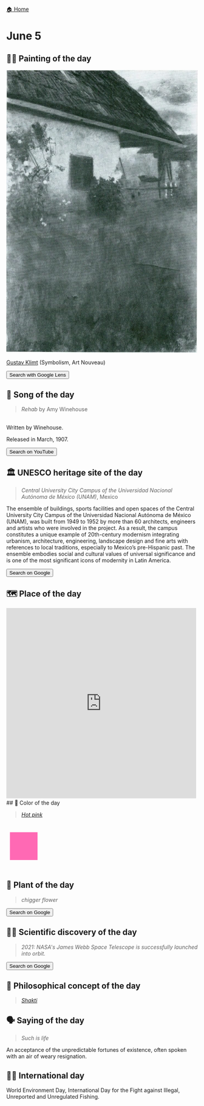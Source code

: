 
[🏠 Home](../../index.md)

# June 5

## 🧑‍🎨 Painting of the day

<img width="600" src="../img/Gustav_Klimt_1.jpg">

[Gustav Klimt](http://en.wikipedia.org/wiki/Gustav_Klimt) (Symbolism, Art Nouveau)

<button class="btn btn-success"
onclick=" window.open('https://lens.google.com/uploadbyurl?url=https://iretes.github.io/one-a-day/data/img/Gustav_Klimt_1.jpg','_blank')">
Search with Google Lens
</button>

## 🎼 Song of the day

> *Rehab*
by Amy Winehouse

<br />Written by Winehouse.

Released in March, 1907.

<button class="btn btn-success"
onclick=" window.open('http://www.youtube.com/search?q=Rehab by Amy Winehouse','_blank')">
Search on YouTube
</button>

## 🏛️ UNESCO heritage site of the day

> *Central University City Campus of the <i>Universidad Nacional Autónoma de México</i> (UNAM)*, Mexico

<p>The ensemble of buildings, sports facilities and open spaces of the Central University City Campus of the Universidad Nacional Autónoma de México (UNAM), was built from 1949 to 1952 by more than 60 architects, engineers and artists who were involved in the project. As a result, the campus constitutes a unique example of 20th-century modernism integrating urbanism, architecture, engineering, landscape design and fine arts with references to local traditions, especially to Mexico’s pre-Hispanic past. The ensemble embodies social and cultural values of universal significance and is one of the most significant icons of modernity in Latin America.</p>

<button class="btn btn-success"
onclick=" window.open('http://www.google.com/search?q=Central University City Campus of the <i>Universidad Nacional Autónoma de México</i> (UNAM)','_blank')">
Search on Google
</button>

## 🗺️ Place of the day

<iframe
src="https://www.mapcrunch.com"
name="mapcrunch"
width="500"
height="500"
allowTransparency="true"
scrolling="no"
frameborder="0"
>
</iframe>
## 🎨 Color of the day

> *[Hot pink](https://en.wikipedia.org/wiki/Shades_of_pink#Hot_pink)*

<div style="color:#FF69B4; font-size: 100px;">&#9632;</div>

## 🌿 Plant of the day

> *chigger flower*

<button class="btn btn-success"
onclick=" window.open('http://www.google.com/search?q=chigger flower','_blank')">
Search on Google
</button>

## 🧑‍🔬 Scientific discovery of the day

> *2021: NASA's James Webb Space Telescope is successfully launched into orbit.*

<button class="btn btn-success"
onclick=" window.open('http://www.google.com/search?q=2021: NASA s James Webb Space Telescope is successfully launched into orbit.','_blank')"> 
Search on Google
</button>

## 💭 Philosophical concept of the day

> *[Shakti](https://en.wikipedia.org/wiki/Shakti)*

## 🗣️ Saying of the day

> *Such is life*

An acceptance of the unpredictable fortunes of existence, often spoken with an air of weary resignation. 

## 🏳️‍🌈 International day

World Environment Day, International Day for the Fight against Illegal, Unreported and Unregulated Fishing.
